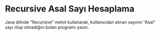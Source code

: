 # Recursive Asal Sayı Hesaplama
Java dilinde "Recursive" metot kullanarak, kullanıcıdan alınan sayının "Asal" sayı olup olmadığını bulan programı yazın.
